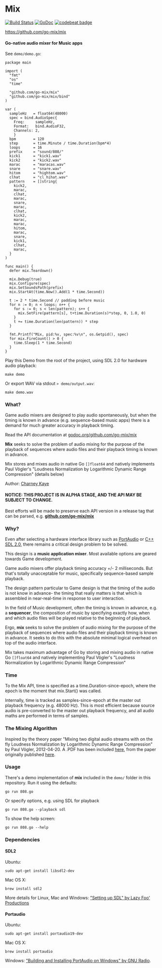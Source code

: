# Mix 

[![Build Status](https://travis-ci.org/go-mix/mix.svg?branch=master)](https://travis-ci.org/go-mix/mix) [![GoDoc](https://godoc.org/github.com/go-mix/mix?status.svg)](https://godoc.org/github.com/go-mix/mix) [![codebeat badge](https://codebeat.co/badges/008a2ecc-76ac-4ef5-9baa-6ee99501cacc)](https://codebeat.co/projects/github-com-go-mix-mix)

https://github.com/go-mix/mix

#### Go-native audio mixer for Music apps

See `demo/demo.go`:

    package main
    
    import (
      "fmt"
      "os"
      "time"
      
      "github.com/go-mix/mix"
      "github.com/go-mix/mix/bind"
    )
    
    var (
      sampleHz   = float64(48000)
      spec = bind.AudioSpec{
        Freq:     sampleHz,
        Format:   bind.AudioF32,
        Channels: 2,
        }
      bpm        = 120
      step       = time.Minute / time.Duration(bpm*4)
      loops      = 16
      prefix     = "sound/808/"
      kick1      = "kick1.wav"
      kick2      = "kick2.wav"
      marac      = "maracas.wav"
      snare      = "snare.wav"
      hitom      = "hightom.wav"
      clhat      = "cl_hihat.wav"
      pattern    = []string{
        kick2,
        marac,
        clhat,
        marac,
        snare,
        marac,
        clhat,
        kick2,
        marac,
        marac,
        hitom,
        marac,
        snare,
        kick1,
        clhat,
        marac,
      }
    )
    
    func main() {
      defer mix.Teardown()    
      
      mix.Debug(true)
      mix.Configure(spec)
      mix.SetSoundsPath(prefix)
      mix.StartAt(time.Now().Add(1 * time.Second))
    
      t := 2 * time.Second // padding before music
      for n := 0; n < loops; n++ {
        for s := 0; s < len(pattern); s++ {
          mix.SetFire(pattern[s], t+time.Duration(s)*step, 0, 1.0, 0)
        }
        t += time.Duration(len(pattern)) * step
      }
    
      fmt.Printf("Mix, pid:%v, spec:%v\n", os.Getpid(), spec)
      for mix.FireCount() > 0 {
        time.Sleep(1 * time.Second)
      }
    }

Play this Demo from the root of the project, using SDL 2.0 for hardware audio playback:

    make demo

Or export WAV via stdout `> demo/output.wav`:

    make demo.wav

### What?

Game audio mixers are designed to play audio spontaneously, but when the timing is known in advance (e.g. sequence-based music apps) there is a demand for much greater accuracy in playback timing.

Read the API documentation at [godoc.org/github.com/go-mix/mix](https://godoc.org/github.com/go-mix/mix)

**Mix** seeks to solve the problem of audio mixing for the purpose of the playback of sequences where audio files and their playback timing is known in advance.
 
Mix stores and mixes audio in native Go `[]float64` and natively implements Paul Vögler's "Loudness Normalization by Logarithmic Dynamic Range Compression" (details below)

Author: [Charney Kaye](http://w.charney.io)

#### NOTICE: THIS PROJECT IS IN ALPHA STAGE, AND THE API MAY BE SUBJECT TO CHANGE.

Best efforts will be made to preserve each API version in a release tag that can be parsed, e.g. **[github.com/go-mix/mix](http://github.com/go-mix/mix)** 

### Why?

Even after selecting a hardware interface library such as [PortAudio](http://www.portaudio.com/) or [C++ SDL 2.0](https://www.libsdl.org/), there remains a critical design problem to be solved.

This design is a **music application mixer**. Most available options are geared towards Game development.

Game audio mixers offer playback timing accuracy +/- 2 milliseconds. But that's totally unacceptable for music, specifically sequence-based sample playback.

The design pattern particular to Game design is that the timing of the audio is not know in advance- the timing that really matters is that which is assembled in near-real-time in response to user interaction.

In the field of Music development, often the timing is known in advance, e.g. a **sequencer**, the composition of music by specifying exactly how, when and which audio files will be played relative to the beginning of playback.

Ergo, **mix** seeks to solve the problem of audio mixing for the purpose of the playback of sequences where audio files and their playback timing is known in advance. It seeks to do this with the absolute minimal logical overhead on top of the audio interface.

Mix takes maximum advantage of Go by storing and mixing audio in native Go `[]float64` and natively implementing Paul Vögler's "Loudness Normalization by Logarithmic Dynamic Range Compression"

### Time

To the Mix API, time is specified as a time.Duration-since-epoch, where the epoch is the moment that mix.Start() was called.

Internally, time is tracked as samples-since-epoch at the master out playback frequency (e.g. 48000 Hz). This is most efficient because source audio is pre-converted to the master out playback frequency, and all audio maths are performed in terms of samples.

### The Mixing Algorithm

Inspired by the theory paper "Mixing two digital audio streams with on the fly Loudness Normalization by Logarithmic Dynamic Range Compression" by Paul Vögler, 2012-04-20. A .PDF has been included [here](docs/LogarithmicDynamicRangeCompression-PaulVogler.pdf), from the paper originally published [here](http://www.voegler.eu/pub/audio/digital-audio-mixing-and-normalization.html).

### Usage

There's a demo implementation of **mix** included in the `demo/` folder in this repository. Run it using the defaults:

    go run 808.go
    
Or specify options, e.g. using SDL for playback

    go run 808.go --playback sdl

To show the help screen:

    go run 808.go --help

### Dependencies

#### SDL2

Ubuntu:

    sudo apt-get install libsdl2-dev
    
Mac OS X:

    brew install sdl2

More details for Linux, Mac and Windows: ["Setting up SDL" by Lazy Foo' Productions](http://lazyfoo.net/SDL_tutorials/lesson01/index.php) 

#### Portaudio

Ubuntu:

    sudo apt-get install portaudio19-dev

Mac OS X:

    brew install portaudio
    
Windows: ["Building and Installing PortAudio on Windows" by GNU Radio](https://gnuradio.org/redmine/projects/gnuradio/wiki/PortAudioInstall).
